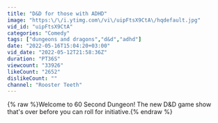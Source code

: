 ```yaml
---
title: "D&D for those with ADHD"
image: "https:\/\/i.ytimg.com\/vi\/uipFtsX9CtA\/hqdefault.jpg"
vid_id: "uipFtsX9CtA"
categories: "Comedy"
tags: ["dungeons and dragons","d&d","adhd"]
date: "2022-05-16T15:04:20+03:00"
vid_date: "2022-05-12T21:58:36Z"
duration: "PT36S"
viewcount: "33926"
likeCount: "2652"
dislikeCount: ""
channel: "Rooster Teeth"
---
```

{% raw %}Welcome to 60 Second Dungeon! The new D&amp;D game show that's over before you can roll for initiative.{% endraw %}
